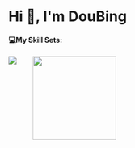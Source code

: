 <h1 align="left">Hi 👋, I'm DouBing</h1>

<h4 align="left">💻My Skill Sets:</h5>
<div>
<img align="top" src="https://skillicons.dev/icons?i=ruby,rails,mysql,postgres,js,ts,react,next,sass,bootstrap,docker,netlify,vercel,aws,figma&perline=5" />&nbsp;&nbsp;&nbsp;&nbsp;&nbsp;&nbsp;&nbsp;
<img height="165" align="top" src="https://github-readme-stats.vercel.app/api/top-langs/?username=atsumu22&layout=donut" />
</div>
